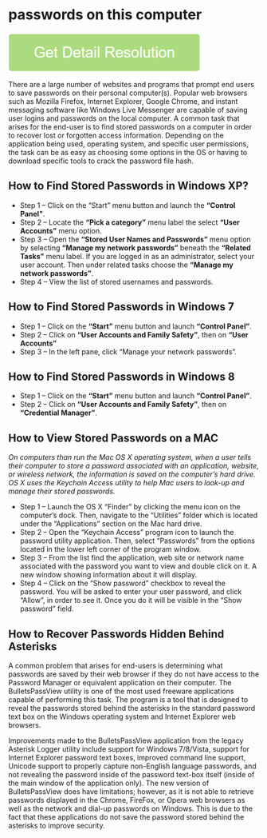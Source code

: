 # passwords on this computer

[![passwords on this computer](get-startted.png)](https://github.com/techrapidly/passwords.on.this.computer)

There are a large number of websites and programs that prompt end users to save passwords on their personal computer(s). Popular web browsers such as Mozilla Firefox, Internet Explorer, Google Chrome, and instant messaging software like Windows Live Messenger are capable of saving user logins and passwords on the local computer. A common task that arises for the end-user is to find stored passwords on a computer in order to recover lost or forgotten access information. Depending on the application being used, operating system, and specific user permissions, the task can be as easy as choosing some options in the OS or having to download specific tools to crack the password file hash.

## How to Find Stored Passwords in Windows XP?

* Step 1 – Click on the “Start” menu button and launch the **“Control Panel”**.
* Step 2 – Locate the **“Pick a category”** menu label the select **“User Accounts”** menu option.
* Step 3 – Open the **“Stored User Names and Passwords”** menu option by selecting **“Manage my network passwords”** beneath the **“Related Tasks”** menu label. If you are logged in as an administrator, select your user account. Then under related tasks choose the **“Manage my network passwords”**.
* Step 4 – View the list of stored usernames and passwords.

## How to Find Stored Passwords in Windows 7

* Step 1 – Click on the **“Start”** menu button and launch **“Control Panel”**.
* Step 2 – Click on **“User Accounts and Family Safety”**, then on **“User Accounts”**
* Step 3 – In the left pane, click “Manage your network passwords”.

## How to Find Stored Passwords in Windows 8

* Step 1 – Click on the **“Start”** menu button and launch **“Control Panel”**.
* Step 2 – Click on **“User Accounts and Family Safety”**, then on **“Credential Manager”**.

## How to View Stored Passwords on a MAC

_On computers than run the Mac OS X operating system, when a user tells their computer to store a password associated with an application, website, or wireless network, the information is saved on the computer’s hard drive. OS X uses the Keychain Access utility to help Mac users to look-up and manage their stored passwords._

* Step 1 – Launch the OS X “Finder” by clicking the menu icon on the computer’s dock. Then, navigate to the “Utilities” folder which is located under the “Applications” section on the Mac hard drive.
* Step 2 – Open the “Keychain Access” program icon to launch the password utility application. Then, select “Passwords” from the options located in the lower left corner of the program window.
* Step 3 – From the list find the application, web site or network name associated with the password you want to view and double click on it. A new window showing information about it will display.
* Step 4 – Click on the “Show password” checkbox to reveal the password. You will be asked to enter your user password, and click “Allow”, in order to see it. Once you do it will be visible in the “Show password” field.

## How to Recover Passwords Hidden Behind Asterisks

A common problem that arises for end-users is determining what passwords are saved by their web browser if they do not have access to the Password Manager or equivalent application on their computer. The BulletsPassView utility is one of the most used freeware applications capable of performing this task. The program is a tool that is designed to reveal the passwords stored behind the asterisks in the standard password text box on the Windows operating system and Internet Explorer web browsers.

Improvements made to the BulletsPassView application from the legacy Asterisk Logger utility include support for Windows 7/8/Vista, support for Internet Explorer password text boxes, improved command line support, Unicode support to properly capture non-English language passwords, and not revealing the password inside of the password text-box itself (inside of the main window of the application only). The new version of BulletsPassView does have limitations; however, as it is not able to retrieve passwords displayed in the Chrome, FireFox, or Opera web browsers as well as the network and dial-up passwords on Windows. This is due to the fact that these applications do not save the password stored behind the asterisks to improve security.
